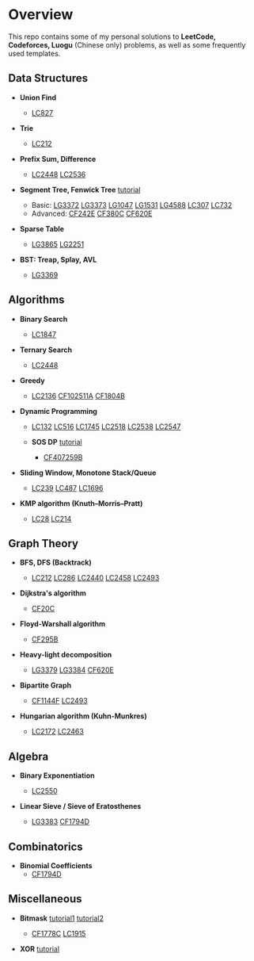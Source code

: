 # Overview
This repo contains some of my personal solutions to  **LeetCode, Codeforces, Luogu** (Chinese only) problems, as well as some frequently used templates.

## Data Structures

- **Union Find**
  - [LC827](https://leetcode.com/problems/making-a-large-island/)

- **Trie**
  - [LC212](https://leetcode.com/problems/word-search-ii/)

- **Prefix Sum, Difference**
  - [LC2448](https://leetcode.com/problems/minimum-cost-to-make-array-equal/)
    [LC2536](https://leetcode.com/problems/increment-submatrices-by-one/)

- **Segment Tree, Fenwick Tree** [tutorial](https://codeforces.com/blog/entry/18051)
  - Basic: [LG3372](https://www.luogu.com.cn/problem/P3372)
    [LG3373](https://www.luogu.com.cn/problem/P3373)
    [LG1047](https://www.luogu.com.cn/problem/P1047)
    [LG1531](https://www.luogu.com.cn/problem/P1531)
    [LG4588](https://www.luogu.com.cn/problem/P4588)
    [LC307](https://leetcode.com/problems/range-sum-query-mutable/)
    [LC732](https://leetcode.com/problems/my-calendar-iii/)
  - Advanced: [CF242E](https://codeforces.com/problemset/problem/242/E)
    [CF380C](https://codeforces.com/contest/380/problem/C)
    [CF620E](https://codeforces.com/problemset/problem/620/E)

- **Sparse Table**
  - [LG3865](https://www.luogu.com.cn/problem/P3865)
  [LG2251](https://www.luogu.com.cn/problem/P2251)

- **BST: Treap, Splay, AVL**
  - [LG3369](https://www.luogu.com.cn/problem/solution/P3369)

## Algorithms

- **Binary Search**
  - [LC1847](https://leetcode.com/problems/closest-room/)

- **Ternary Search**
  - [LC2448](https://leetcode.com/problems/minimum-cost-to-make-array-equal/)

- **Greedy**
  - [LC2136](https://leetcode.com/problems/earliest-possible-day-of-full-bloom/)
  [CF102511A](https://codeforces.com/problemset/gymProblem/102511/A)
  [CF1804B](https://codeforces.com/problemset/problem/1804/B)

- **Dynamic Programming**
  - [LC132](https://leetcode.com/problems/palindrome-partitioning-ii/)
    [LC516](https://leetcode.com/problems/longest-palindromic-subsequence/)
    [LC1745](https://leetcode.com/problems/palindrome-partitioning-iv/)
    [LC2518](https://leetcode.com/problems/number-of-great-partitions/)
    [LC2538](https://leetcode.com/problems/difference-between-maximum-and-minimum-price-sum/)
    [LC2547](https://leetcode.com/problems/minimum-cost-to-split-an-array/)
    
  - **SOS DP** [tutorial](https://codeforces.com/blog/entry/45223)
    - [CF407259B](https://codeforces.com/gym/407259/problem/B)

- **Sliding Window, Monotone Stack/Queue**
  - [LC239](https://leetcode.com/problems/sliding-window-maximum/)
    [LC487](https://leetcode.com/problems/max-consecutive-ones-ii/)
    [LC1696](https://leetcode.com/problems/jump-game-vi/)

- **KMP algorithm (Knuth–Morris–Pratt)**
  - [LC28](https://leetcode.com/problems/find-the-index-of-the-first-occurrence-in-a-string/)
    [LC214](https://leetcode.com/problems/shortest-palindrome/)

## Graph Theory

- **BFS, DFS (Backtrack)**
  - [LC212](https://leetcode.com/problems/word-search-ii/) 
    [LC286](https://leetcode.com/problems/walls-and-gates/)
    [LC2440](https://leetcode.com/problems/create-components-with-same-value/)
    [LC2458](https://leetcode.com/problems/height-of-binary-tree-after-subtree-removal-queries/)
    [LC2493](https://leetcode.com/problems/divide-nodes-into-the-maximum-number-of-groups/)

- **Dijkstra's algorithm**
  - [CF20C](https://codeforces.com/problemset/problem/20/C)

- **Floyd-Warshall algorithm**
  - [CF295B](https://codeforces.com/problemset/problem/295/B)

- **Heavy-light decomposition**
  - [LG3379](https://www.luogu.com.cn/problem/P3379)
    [LG3384](https://www.luogu.com.cn/problem/P3384)
    [CF620E](https://codeforces.com/problemset/problem/620/E)

- **Bipartite Graph**
  - [CF1144F](https://codeforces.com/problemset/problem/1144/F) 
    [LC2493](https://leetcode.com/problems/divide-nodes-into-the-maximum-number-of-groups/)

- **Hungarian algorithm (Kuhn-Munkres)**
  - [LC2172](https://leetcode.com/problems/maximum-and-sum-of-array/)
    [LC2463](https://leetcode.com/problems/minimum-total-distance-traveled/)

## Algebra

- **Binary Exponentiation**
  - [LC2550](https://leetcode.com/problems/count-collisions-of-monkeys-on-a-polygon/)

- **Linear Sieve / Sieve of Eratosthenes**
  - [LG3383](https://www.luogu.com.cn/problem/P3383)
    [CF1794D](https://codeforces.com/problemset/problem/1794/D)

## Combinatorics

- **Binomial Coefficients**
  - [CF1794D](https://codeforces.com/problemset/problem/1794/D)

## Miscellaneous

- **Bitmask** [tutorial1](https://www.topcoder.com/thrive/articles/A%20bit%20of%20fun:%20fun%20with%20bits)   [tutorial2](https://codeforces.com/blog/entry/81516)
  - [CF1778C](https://codeforces.com/problemset/problem/1778/C)
    [LC1915](https://leetcode.com/problems/number-of-wonderful-substrings/)

- **XOR** [tutorial](https://codeforces.com/blog/entry/68953)
